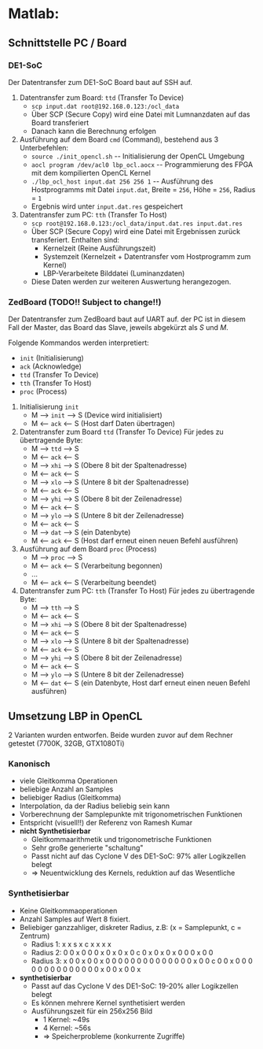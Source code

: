 # Matlab:

## Schnittstelle PC / Board

### DE1-SoC
Der Datentransfer zum DE1-SoC Board baut auf SSH auf. 

1. Datentransfer zum Board: `ttd` (Transfer To Device)
    - `scp input.dat root@192.168.0.123:/ocl_data`
    - Über SCP (Secure Copy) wird eine Datei mit Lumnanzdaten auf das Board transferiert
    - Danach kann die Berechnung erfolgen
2. Ausführung auf dem Board `cmd` (Command), bestehend aus 3 Unterbefehlen:
    - `source ./init_opencl.sh` -- Initialisierung der OpenCL Umgebung
    - `aocl program /dev/acl0 lbp_ocl.aocx` -- Programmierung des FPGA mit dem kompilierten OpenCL Kernel
    - `./lbp_ocl_host input.dat 256 256 1` -- Ausführung des Hostprogramms mit Datei `input.dat`, Breite = `256`, Höhe = `256`, Radius = `1` 
    - Ergebnis wird unter `input.dat.res` gespeichert
3. Datentransfer zum PC: `tth` (Transfer To Host)
    - `scp root@192.168.0.123:/ocl_data/input.dat.res input.dat.res`
    - Über SCP (Secure Copy) wird eine Datei mit Ergebnissen zurück transferiert. Enthalten sind: 
        - Kernelzeit (Reine Ausführungszeit)
        - Systemzeit (Kernelzeit + Datentransfer vom Hostprogramm zum Kernel)
        - LBP-Verarbeitete Bilddatei (Luminanzdaten)
    - Diese Daten werden zur weiteren Auswertung herangezogen.

### ZedBoard (TODO!! Subject to change!!)

Der Datentransfer zum ZedBoard baut auf UART auf. 
der PC ist in diesem Fall der Master, das Board das Slave, jeweils abgekürzt als *S* und *M*.

Folgende Kommandos werden interpretiert:
- `init`    (Initialisierung)
- `ack`     (Acknowledge)
- `ttd`     (Transfer To Device)
- `tth`     (Transfer To Host)
- `proc`    (Process)

1. Initialisierung `init`
    - M --> `init` --> S (Device wird initialisiert)
    - M <-- `ack`  <-- S (Host darf Daten übertragen)
2. Datentransfer zum Board `ttd` (Transfer To Device)
    Für jedes zu übertragende Byte: 
    - M --> `ttd` --> S
    - M <-- `ack` <-- S
    - M --> `xhi` --> S (Obere 8 bit der Spaltenadresse)
    - M <-- `ack` <-- S
    - M --> `xlo` --> S (Untere 8 bit der Spaltenadresse)
    - M <-- `ack` <-- S
    - M --> `yhi` --> S (Obere 8 bit der Zeilenadresse)
    - M <-- `ack` <-- S
    - M --> `ylo` --> S (Untere 8 bit der Zeilenadresse)
    - M <-- `ack` <-- S
    - M --> `dat` --> S (ein Datenbyte)
    - M <-- `ack` <-- S (Host darf erneut einen neuen Befehl ausführen)
3. Ausführung auf dem Board `proc` (Process)
    - M --> `proc` --> S 
    - M <-- `ack` <-- S (Verarbeitung begonnen)
    - ...
    - M <-- `ack` <-- S (Verarbeitung beendet)
4. Datentransfer zum PC: `tth` (Transfer To Host)
    Für jedes zu übertragende Byte: 
    - M --> `tth` --> S
    - M <-- `ack` <-- S
    - M --> `xhi` --> S (Obere 8 bit der Spaltenadresse)
    - M <-- `ack` <-- S
    - M --> `xlo` --> S (Untere 8 bit der Spaltenadresse)
    - M <-- `ack` <-- S
    - M --> `yhi` --> S (Obere 8 bit der Zeilenadresse)
    - M <-- `ack` <-- S
    - M --> `ylo` --> S (Untere 8 bit der Zeilenadresse)
    - M <-- `dat` <-- S (ein Datenbyte, Host darf erneut einen neuen Befehl ausführen)

## Umsetzung LBP in OpenCL
2 Varianten wurden entworfen. Beide wurden zuvor auf dem Rechner getestet (7700K, 32GB, GTX1080Ti)
### Kanonisch
- viele Gleitkomma Operationen
- beliebige Anzahl an Samples
- beliebiger Radius (Gleitkomma)
- Interpolation, da der Radius beliebig sein kann
- Vorberechnung der Samplepunkte mit trigonometrischen Funktionen
- Entspricht (visuell!!) der Referenz von Ramesh Kumar
- **nicht Synthetisierbar**
    - Gleitkommaarithmetik und trigonometrische Funktionen
    - Sehr große generierte "schaltung"
    - Passt nicht auf das Cyclone V des DE1-SoC: 97% aller Logikzellen belegt
    - => Neuentwicklung des Kernels, reduktion auf das Wesentliche
### Synthetisierbar
- Keine Gleitkommaoperationen
- Anzahl Samples auf Wert 8 fixiert.
- Beliebiger ganzzahliger, diskreter Radius, z.B: (x = Samplepunkt, c = Zentrum)
    - Radius 1:
    x x s
    x c x
    x x x
    - Radius 2:
    0 0 x 0 0
    0 x 0 x 0
    x 0 c 0 x
    0 x 0 x 0 
    0 0 x 0 0 
    - Radius 3:
    x 0 0 x 0 0 x
    0 0 0 0 0 0 0
    0 0 0 0 0 0 0
    x 0 0 c 0 0 x
    0 0 0 0 0 0 0
    0 0 0 0 0 0 0
    x 0 0 x 0 0 x
- **synthetisierbar**
    - Passt auf das Cyclone V des DE1-SoC: 19-20% aller Logikzellen belegt
    - Es können mehrere Kernel synthetisiert werden
    - Ausführungszeit für ein 256x256 Bild
        - 1 Kernel: ~49s
        - 4 Kernel: ~56s
        - => Speicherprobleme (konkurrente Zugriffe)




